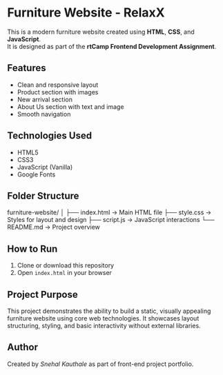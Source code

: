 # Furniture Website - RelaxX

This is a modern furniture website created using **HTML**, **CSS**, and **JavaScript**.  
It is designed as part of the **rtCamp Frontend Development Assignment**.

## Features

- Clean and responsive layout
- Product section with images
- New arrival section
- About Us section with text and image
- Smooth navigation

## Technologies Used

- HTML5
- CSS3
- JavaScript (Vanilla)
- Google Fonts

## Folder Structure

furniture-website/
│
├── index.html → Main HTML file
├── style.css → Styles for layout and design
├── script.js → JavaScript interactions
└── README.md → Project overview


## How to Run

1. Clone or download this repository
2. Open `index.html` in your browser

## Project Purpose

This project demonstrates the ability to build a static, visually appealing furniture website using core web technologies. It showcases layout structuring, styling, and basic interactivity without external libraries.

## Author

Created by *Snehal Kauthale* as part of front-end project portfolio.

